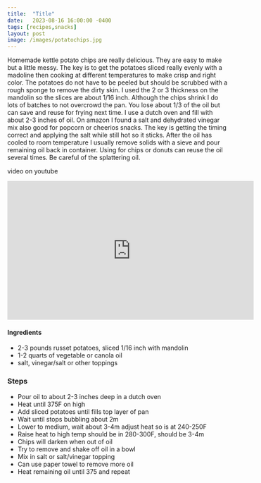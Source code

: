 ```yaml
---
title:  "Title"
date:   2023-08-16 16:00:00 -0400
tags: [recipes,snacks]
layout: post
image: /images/potatochips.jpg
---
```


Homemade kettle potato chips are really delicious.  They are easy to make but a little messy.  The key is to get the potatoes sliced really evenly with a madoline then cooking at different temperatures to make crisp and right color.  The potatoes do not have to be peeled but should be scrubbed with a rough sponge to remove the dirty skin.  I used the 2 or 3 thickness on the mandolin so the slices are about 1/16 inch.  Although the chips shrink I do lots of batches to not overcrowd the pan.  You lose about 1/3 of the oil but can save and reuse for frying next time.  I use a dutch oven and fill with about 2-3 inches of oil.  On amazon I found a salt and dehydrated vinegar mix also good for popcorn or cheerios snacks.  The key is getting the timing correct and applying the salt while still hot so it sticks.   After the oil has cooled to room temperature I usually remove solids with a sieve and pour remaining oil back in container.  Using for chips or donuts can reuse the oil several times.  Be careful of the splattering oil.

video on youtube
<iframe width="560" height="315" src="https://www.youtube.com/embed/QaKtNJZgojU" title="YouTube video player" frameborder="0" allow="accelerometer; autoplay; clipboard-write; encrypted-media; gyroscope; picture-in-picture; web-share" allowfullscreen></iframe>


#### Ingredients
- 2-3 pounds russet potatoes, sliced 1/16 inch with mandolin
- 1-2 quarts of vegetable or canola oil
- salt, vinegar/salt or other toppings

### Steps
- Pour oil to about 2-3 inches deep in a dutch oven
- Heat until 375F on high
- Add sliced potatoes until fills top layer of pan
- Wait until stops bubbling about 2m
- Lower to medium, wait about 3-4m adjust heat so is at 240-250F
- Raise heat to high temp should be in 280-300F, should be 3-4m
- Chips will darken when out of oil
- Try to remove and shake off oil in a bowl
- Mix in salt or salt/vinegar topping
- Can use paper towel to remove more oil
- Heat remaining oil until 375 and repeat